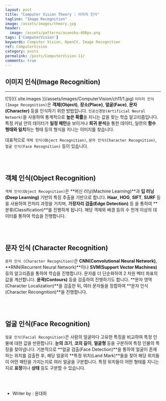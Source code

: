 ```yaml
---
layout: post
title: "Computer Vision Theory : 이미지 인식"
tagline: "Image Recognition"
image: /assets/images/theory.jpg
header:
  image: /assets/patterns/asanoha-400px.png
tags: ['ComputerVision']
keywords: Computer Vision, OpenCV, Image Recognition
ref: ComputerVision
category: posts
permalink: /posts/ComputerVision-11/
comments: true
---
```


## 이미지 인식(Image Recognition) ##
----------

![1]({{ site.images }}/assets/images/ComputerVision/ch11/1.jpg)
`이미지 인식(Image Recognition)`은 **객체(Object)**, **장소(Place)**, **얼굴(Face)**, **문자(Character)** 등을 인식하기 위한 방법입니다. `인공신경망(Artificial Neural Network)`을 사용하여 통계적으로 **높은 확률**을 지니는 값을 찾는 학습 알고리즘입니다. 특정 커널 안의 데이터가 **일정 패턴**을 보이거나 **회귀 분석**을 통한 데이터, 일련의 **함수 형태와 일치**하는 형태 등의 형식을 지니는 이미지를 찾습니다.

대표적으로 `객체 인식(Object Recognition)`, `문자 인식(Character Recognition)`, `얼굴 인식(Face Recognition)` 등이 있습니다.

<br>
<br>

## 객체 인식(Object Recognition) ##

`객체 인식(Object Recognition)`은 **머신 러닝(Machine Learning)**과 **딥 러닝(Deep Learning)** 기반의 특징 추출을 기반으로 합니다. **Haar**, **HOG**, **SIFT**, **SURF** 등을 사용하여 전처리 과정을 거치며, **가장자리 검출(Edge Detection)** 등 을 통하여 **분류(Classification)**를 진행하게 됩니다. 해당 객체와 배경 등의 수 천개 이상의 데이터를 통하여 학습을 진행합니다.

<br>
<br>

## 문자 인식 (Character Recognition) ##

`문자 인식 (Character Recognition)`은 **CNN(Convolutional Neural Network)**, **RNN(Recurrent Neural Network)**이나 **SVM(Support Vector Machines)** 등의 알고리즘을 통하여 학습을 진행합니다. 문자를 더 단순화하여 2 차원 벡터 좌표의 값을 계산합니다. **윤곽(Contours)** 등을 검출하여 진행하기도 합니다. **문자 영역(Character Localization)**을 검출한 뒤, 여러 문자들을 정합하여 **문자 인식(Character Recongnition)**을 진행합니다.

<br>
<br>

## 얼굴 인식(Face Recognition) ##

`얼굴 인식(Facial Recognition)`은 사람의 얼굴마다 고유한 특징을 비교하여 특정 인물에 대한 값을 반환합니다. **눈의 크기**, **코의 길이**, **얼굴형** 등을 구분하여 특정 인물의 특징을 찾아냅니다. 기본적으로 **얼굴 검출(Face Detection)**을 통하여 얼굴이 존재하는 위치를 검출한 후, 해당 얼굴의 **특정 위치(Land Mark)**들을 찾아 해당 위치들이 어떤 패턴을 가지는지로 여러 얼굴을 구분합니다. 특정 위치들이 어떤 형태를 지니는지로 **표정**이나 **상태** 등도 구분할 수 있습니다. 

<br>
<br>

* Writer by : 윤대희